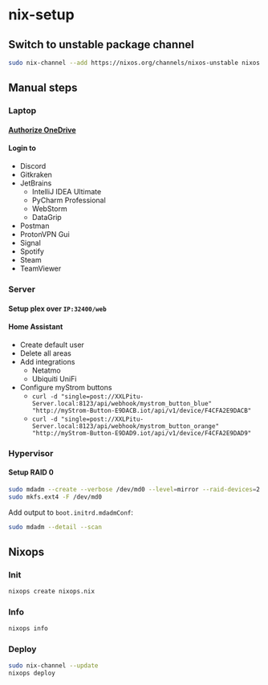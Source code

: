 # nix-setup

## Switch to unstable package channel

```bash
sudo nix-channel --add https://nixos.org/channels/nixos-unstable nixos
```

## Manual steps

### Laptop

#### [Authorize OneDrive](https://github.com/abraunegg/onedrive/blob/master/docs/USAGE.md#authorize-the-application-with-your-onedrive-account)

#### Login to

- Discord
- Gitkraken
- JetBrains
  - IntelliJ IDEA Ultimate
  - PyCharm Professional
  - WebStorm
  - DataGrip
- Postman
- ProtonVPN Gui
- Signal
- Spotify
- Steam
- TeamViewer

### Server

#### Setup plex over `IP:32400/web`

#### Home Assistant

- Create default user
- Delete all areas
- Add integrations
  - Netatmo
  - Ubiquiti UniFi
- Configure myStrom buttons
  - `curl -d "single=post://XXLPitu-Server.local:8123/api/webhook/mystrom_button_blue" "http://myStrom-Button-E9DACB.iot/api/v1/device/F4CFA2E9DACB"`
  - `curl -d "single=post://XXLPitu-Server.local:8123/api/webhook/mystrom_button_orange" "http://myStrom-Button-E9DAD9.iot/api/v1/device/F4CFA2E9DAD9"`

### Hypervisor

#### Setup RAID 0

```bash
sudo mdadm --create --verbose /dev/md0 --level=mirror --raid-devices=2 /dev/sda /dev/sdb
sudo mkfs.ext4 -F /dev/md0
```

Add output to `boot.initrd.mdadmConf`:

```bash
sudo mdadm --detail --scan
```

## Nixops

### Init

```bash
nixops create nixops.nix
```

### Info

```bash
nixops info
```

### Deploy

```bash
sudo nix-channel --update
nixops deploy
```
